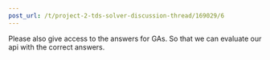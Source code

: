 ```yaml
---
post_url: /t/project-2-tds-solver-discussion-thread/169029/6
---
```

Please also give access to the answers for GAs. So that we can evaluate our api with the correct answers.